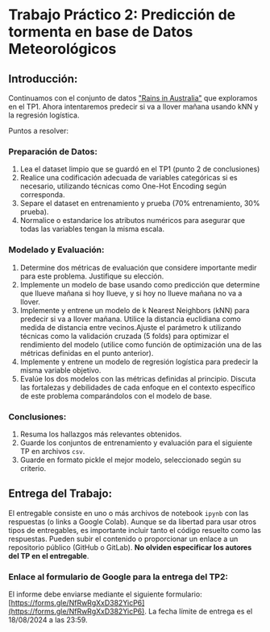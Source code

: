 # Trabajo Práctico 2: Predicción de tormenta en base de Datos Meteorológicos 

## Introducción:

Continuamos con el conjunto de datos ["Rains in Australia"](https://www.kaggle.com/datasets/jsphyg/weather-dataset-rattle-package) que exploramos en el TP1. Ahora intentaremos predecir 
si va a llover mañana usando kNN y la regresión logística.

Puntos a resolver:

### Preparación de Datos: 

1. Lea el dataset limpio que se guardó en el TP1 (punto 2 de conclusiones)
2. Realice una codificación adecuada de variables categóricas si es necesario, utilizando técnicas como One-Hot 
Encoding según corresponda. 
3. Separe el dataset en entrenamiento y prueba (70% entrenamiento, 30% prueba). 
4. Normalice o estandarice los atributos numéricos para asegurar que todas las variables tengan la misma escala.

### Modelado y Evaluación:

1. Determine dos métricas de evaluación que considere importante medir para este problema. Justifique su elección.
2. Implemente un modelo de base usando como predicción que determine que llueve mañana si hoy llueve, y si hoy no llueve
mañana no va a llover. 
3. Implemente y entrene un modelo de k Nearest Neighbors (kNN) para predecir si va a llover mañana. Utilice la 
distancia euclidiana como medida de distancia entre vecinos.Ajuste el parámetro k utilizando técnicas como la 
validación cruzada (5 folds) para optimizar el rendimiento del modelo (utilice como función de optimización una de las 
métricas definidas en el punto anterior). 
4. Implemente y entrene un modelo de regresión logística para predecir la misma variable objetivo.
5. Evalúe los dos modelos con las métricas definidas al principio. Discuta las fortalezas y debilidades de cada enfoque 
en el contexto específico de este problema comparándolos con el modelo de base.

### Conclusiones:

1. Resuma los hallazgos más relevantes obtenidos.
2. Guarde los conjuntos de entrenamiento y evaluación para el siguiente TP en archivos `csv`.
3. Guarde en formato pickle el mejor modelo, seleccionado según su criterio.

## Entrega del Trabajo:

El entregable consiste en uno o más archivos de notebook `ipynb` con las respuestas (o links a Google Colab). Aunque se 
da libertad para usar otros tipos de entregables, es importante incluir tanto el código resuelto como las respuestas. 
Pueden subir el contenido o proporcionar un enlace a un repositorio público (GitHub o GitLab). **No olviden especificar 
los autores del TP en el entregable**.

### Enlace al formulario de Google para la entrega del TP2:

El informe debe enviarse mediante el siguiente formulario: 
[https://forms.gle/NfRwRgXxD382YicP6](https://forms.gle/NfRwRgXxD382YicP6). La fecha límite de entrega es el 18/08/2024 
a las 23:59.